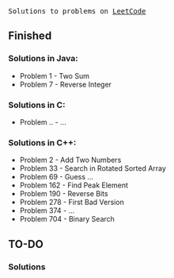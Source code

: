 <pre>Solutions to problems on <a href="https://leetcode.com/" target="_blank">LeetCode</a></pre>

## Finished
### Solutions in Java:

* Problem 1 - Two Sum
* Problem 7 - Reverse Integer

### Solutions in C:

* Problem .. - ...

### Solutions in C++:

* Problem 2 - Add Two Numbers
* Problem 33 - Search in Rotated Sorted Array
* Problem 69 - Guess ...
* Problem 162 - Find Peak Element
* Problem 190 - Reverse Bits
* Problem 278 - First Bad Version
* Problem 374 - ...
* Problem 704 - Binary Search

## TO-DO
### Solutions
